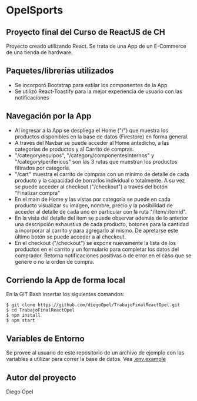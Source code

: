 # OpelSports
## Proyecto final del Curso de ReactJS de CH

Proyecto creado utilizando React. Se trata de una App de un E-Commerce de una tienda de hardware. 

## Paquetes/librerías utilizados 

- Se incorporó Bootstrap para estilar los componentes de la App
- Se utilizó React-Toastify para la mejor experiencia de usuario con las notificaciones

## Navegación por la App

- Al ingresar a la App se despliega el Home ("/") que muestra los productos disponibles en la base de datos (Firestore) en forma general.
- A través del Navbar se puede acceder al Home antedicho, a las categorías de productos y al Carrito de compras.
- "/category/equipos", "/category/componentesInternos" y "/category/perifericos" son las 3 rutas que muestran los productos filtrados por categoría.
- "/cart" muestra el carrito de compras con un mínimo de detalle de cada producto y la capacidad de borrarlos individual o totalmente. A su vez se puede acceder al checkout ("/checkout") a través del botón "Finalizar compra"
- En el main de Home y las vistas por categoría se puede en cada producto visualizar su imagen, nombre, precio y la posibilidad de acceder al detalle de cada uno en particular con la ruta "/item/:itemId".
- En la vista del detalle del item se puede observar además de lo anterior una descripción exhaustiva de cada producto, botones para la cantidad a incorporar al carrito y para agregarlo al mismo. De apretarse este último botón se puede acceder a al checkout.
- En el checkout ("/checkout") se expone nuevamente la lista de los productos en el carrito y un formulario para completar los datos del comprador. Retorna notificaciones positivas o de error en el caso que se genere o no la orden de compra.

## Corriendo la App de forma local
En la GIT Bash insertar los siguientes comandos:
```
$ git clone https://github.com/diegoOpel/TrabajoFinalReactOpel.git
$ cd TrabajoFinalReactOpel
$ npm install
$ npm start
```

## Variables de Entorno
Se provee al usuario de este repositorio de un archivo de ejemplo con las variables a utilizar para correr la base de datos. Vea [.env.example][env]
## Autor del proyecto
Diego Opel

[env]:<https://github.com/diegoOpel/TrabajoFinalReactOpel/blob/main/.env.example>
